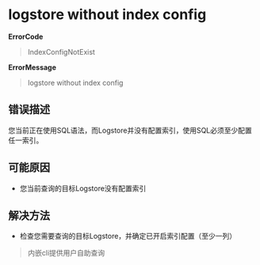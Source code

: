 # logstore without index config
**ErrorCode**
> IndexConfigNotExist

**ErrorMessage**
> logstore without index config

## 错误描述
您当前正在使用SQL语法，而Logstore并没有配置索引，使用SQL必须至少配置任一索引。

## 可能原因
- 您当前查询的目标Logstore没有配置索引

## 解决方法
- 检查您需要查询的目标Logstore，并确定已开启索引配置（至少一列）

> 内嵌cli提供用户自助查询